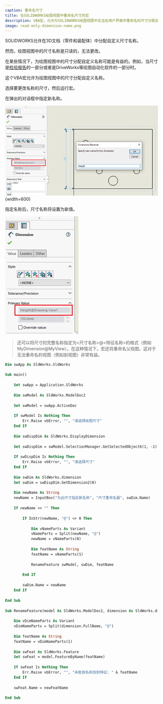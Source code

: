 ```yaml
---
caption: 重命名尺寸
title: 在SOLIDWORKS绘图视图中重命名尺寸的宏
description: VBA宏，允许为SOLIDWORKS绘图视图中无法在用户界面中重命名的尺寸分配自定义名称
image: read-only-dimension-name.png
---
```

SOLIDWORKS允许在3D文档（零件和装配体）中分配自定义尺寸名称。

然而，绘图视图中的尺寸名称是只读的，无法更改。

在某些情况下，为绘图视图中的尺寸分配自定义名称可能是有益的。例如，当尺寸是[检验报告](/docs/codestack/solidworks-api/document/drawing/export-dimensions/)的一部分或者是DriveWorks等绘图自动化软件的一部分时。

这个VBA宏允许为绘图视图中的尺寸分配自定义名称。

选择要更改名称的尺寸，然后运行宏。

在弹出的对话框中指定新名称。

![无法在用户界面中更改尺寸名称](read-only-dimension-name.png){width=600}

指定名称后，尺寸名称将设置为新值。

![尺寸名称更改为自定义名称](renamed-dimension.png)

> 还可以将尺寸的完整名称指定为\<尺寸名称\>@\<特征名称\>的格式（例如MyDimension@MyView）。在这种情况下，宏还将重命名父视图。这对于无法重命名的视图（例如剖视图）非常有益。

~~~ vb
Dim swApp As SldWorks.SldWorks

Sub main()

    Set swApp = Application.SldWorks
    
    Dim swModel As SldWorks.ModelDoc2
    
    Set swModel = swApp.ActiveDoc
    
    If swModel Is Nothing Then
        Err.Raise vbError, "", "请选择绘图尺寸"
    End If

    Dim swDispDim As SldWorks.DisplayDimension
    
    Set swDispDim = swModel.SelectionManager.GetSelectedObject6(1, -1)
    
    If swDispDim Is Nothing Then
        Err.Raise vbError, "", "请选择尺寸"
    End If
    
    Dim swDim As SldWorks.dimension
    Set swDim = swDispDim.GetDimension2(0)
    
    Dim newName As String
    newName = InputBox("为此尺寸指定新名称", "尺寸重命名器", swDim.Name)
    
    If newName <> "" Then
        
        If InStr(newName, "@") <> 0 Then
            
            Dim vNameParts As Variant
            vNameParts = Split(newName, "@")
            newName = vNameParts(0)
            
            Dim featName As String
            featName = vNameParts(1)
            
            RenameFeature swModel, swDim, featName
            
        End If
        
        swDim.Name = newName
    End If
    
End Sub

Sub RenameFeature(model As SldWorks.ModelDoc2, dimension As SldWorks.dimension, newFeatName As String)
    
    Dim vDimNameParts As Variant
    vDimNameParts = Split(dimension.FullName, "@")
    
    Dim featName As String
    featName = vDimNameParts(1)
    
    Dim swFeat As SldWorks.Feature
    Set swFeat = model.FeatureByName(featName)
    
    If swFeat Is Nothing Then
        Err.Raise vbError, "", "未能按名称找到特征: " & featName
    End If
    
    swFeat.Name = newFeatName
    
End Sub
~~~